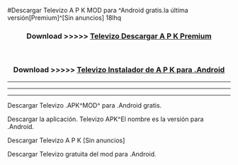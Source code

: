 #Descargar Televizo  A P K MOD para ^Android gratis.la última versión[Premium]^[Sin anuncios] 18lhq



<div align="center">
<h3>Download >>>>> <a href="https://es-web.web.app/?es= Televizo ">Televizo  Descargar A P K Premium</a></h3><br>

<h3>Download >>>>> <a href="https://es-web.web.app/?es= Televizo ">Televizo  Instalador de A P K para .Android</a></h3>
</div>


----------------------------------------------------------

----------------------------------------------------------

----------------------------------------------------------

Descargar Televizo  .APK^MOD^ para .Android gratis.

Descargar la aplicación. Televizo  APK^El nombre es la versión para .Android.

Descargar Televizo  A P K [Sin anuncios]

Descargar Televizo  gratuita del mod para .Android.